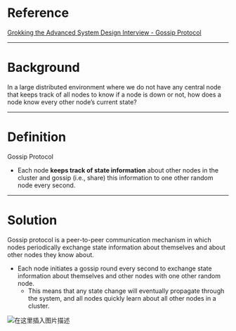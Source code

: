 # Reference
[Grokking the Advanced System Design Interview - Gossip Protocol](https://www.educative.io/courses/grokking-adv-system-design-intvw/7nzRqE43rG8)

---

# Background
In a large distributed environment where we do not have any central node that keeps track of all nodes to know if a node is down or not, how does a node know every other node’s current state?

---

# Definition
Gossip Protocol
 - Each node **keeps track of state information** about other nodes in the cluster and gossip (i.e., share) this information to one other random node every second.

---

# Solution
Gossip protocol is a peer-to-peer communication mechanism in which nodes periodically exchange state information about themselves and about other nodes they know about.
 - Each node initiates a gossip round every second to exchange state information about themselves and other nodes with one other random node.
	 - This means that any state change will eventually propagate through the system, and all nodes quickly learn about all other nodes in a cluster.

![在这里插入图片描述](https://img-blog.csdnimg.cn/77826d2a2cda431989e618cd2a597542.png?x-oss-process=image/watermark,type_ZHJvaWRzYW5zZmFsbGJhY2s,shadow_50,text_Q1NETiBAWXVueGlhbmdfSGU=,size_20,color_FFFFFF,t_70,g_se,x_16#pic_center)

 
<!--stackedit_data:
eyJoaXN0b3J5IjpbLTE2MDMzMDczNF19
-->